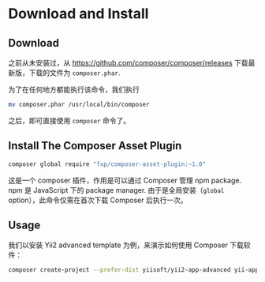 # Download and Install

## Download

之前从未安装过，从 https://github.com/composer/composer/releases 下载最新版，下载的文件为 `composer.phar`.

为了在任何地方都能执行该命令，我们执行 

```bash
mv composer.phar /usr/local/bin/composer
```

之后，即可直接使用 `composer` 命令了。

## Install The Composer Asset Plugin

```bash
composer global require "fxp/composer-asset-plugin:~1.0"
```

这是一个 composer 插件，作用是可以通过 Composer 管理 npm package. npm 是 JavaScript 下的 package manager. 由于是全局安装（`global` option），此命令仅需在首次下载 Composer 后执行一次。

## Usage

我们以安装 Yii2 advanced template 为例，来演示如何使用 Composer 下载软件：

```bash
composer create-project --prefer-dist yiisoft/yii2-app-advanced yii-application
```

